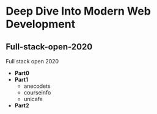 # Deep Dive Into Modern Web Development 
## Full-stack-open-2020
Full stack open 2020
- **Part0**
- **Part1**
  - anecodets
  - courseinfo
  - unicafe
- **Part2**
